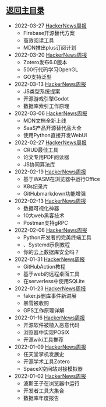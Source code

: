 ## [返回主目录](../README.md)

- 2022-03-27 [HackerNews周报](./2022Q1/2022-03-Hacker-News.md)
  - Firebase开源替代方案
  - 高效阅读工具
  - MDN推出plus订阅计划
- 2022-03-20 [HackerNews周报](./2022Q1/2022-03-Hacker-News.md)
  - Zotero发布6.0版本
  - 500行代码学习OpenGL
  - GO支持泛型
- 2022-03-13 [HackerNews周报](./2022Q1/2022-03-Hacker-News.md)
  - JS类型系统提案
  - 开源游戏引擎Godot
  - 数据库索引工作原理
- 2022-03-06 [HackerNews周报](./2022Q1/2022-03-Hacker-News.md)
  - MDN文档全新上线
  - SaaS产品开源替代品大全
  - 使用Python直接开发WebUI
- 2022-02-27 [HackerNews周报](./2022Q1/2022-02-Hacker-News.md)
  - CRUD最佳工具
  - 论文专用PDF阅读器
  - JS协同算法库
- 2022-02-19 [HackerNews周报](./2022Q1/2022-02-Hacker-News.md)
  - 基于WASM在浏览器中运行Office
  - K8s纪录片
  - GitHubmarkdown功能增强
- 2022-02-13 [HackerNews周报](./2022Q1/2022-02-Hacker-News.md)
  - 数据可视化神器
  - 10大web黑客技术
  - Postman支持gRPC
- 2022-02-06 [HackerNews周报](./2022Q1/2022-02-Hacker-News.md)
  - Python开发者的完美终端工具
  - 、Systemd示例教程
  - 你的云上数据库安全吗？
- 2022-01-31 [HackerNews周报](./2022Q1/2022-01-Hacker-News.md)
  - GitHubAction教程
  - 基于web的远程桌面工具
  - 在serverless中使用SQLite
- 2022-01-23 [HackerNews周报](./2022Q1/2022-01-Hacker-News.md)
  - faker.js删库事件新进展
  - 暴雪被收购
  - GPS工作原理详解
- 2022-01-16 [HackerNews周报](./2022Q1/2022-01-Hacker-News.md)
  - 开源软件被植入恶意代码
  - 浏览器中实现POSIX
  - 开源wiki工具推荐
- 2022-01-09 [HackerNews周报](./2022Q1/2022-01-Hacker-News.md)
  - 任天堂掌机发展史
  - 开源学术工具Zotero
  - SpaceX空间站对接模拟器
- 2022-01-02 [HackerNews周报](./2022Q1/2022-01-Hacker-News.md)
  - 波斯王子在浏览器中运行
  - 开发者工具大集合
  - 数据库年度报告

